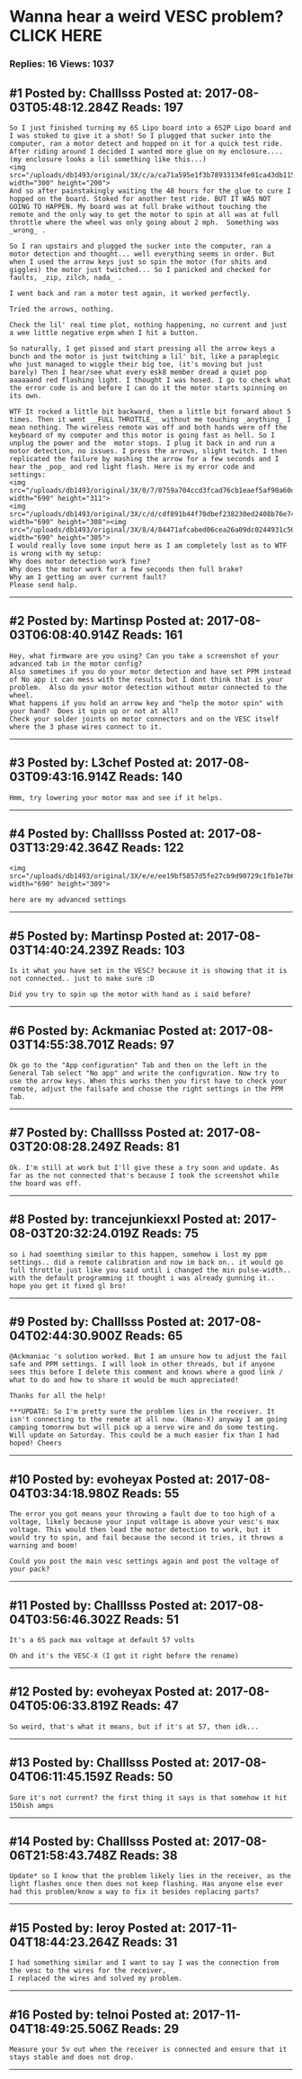 # Wanna hear a weird VESC problem? CLICK HERE

### Replies: 16 Views: 1037

## \#1 Posted by: Challlsss Posted at: 2017-08-03T05:48:12.284Z Reads: 197

```
So I just finished turning my 6S Lipo board into a 6S2P Lipo board and I was stoked to give it a shot! So I plugged that sucker into the computer, ran a motor detect and hopped on it for a quick test ride. After riding around I decided I wanted more glue on my enclosure.... (my enclosure looks a lil something like this...)
<img src="/uploads/db1493/original/3X/c/a/ca71a595e1f3b78933134fe01ca43db115a0fd28.png" width="300" height="200">
And so after painstakingly waiting the 48 hours for the glue to cure I hopped on the board. Stoked for another test ride. BUT IT WAS NOT GOING TO HAPPEN. My board was at full brake without touching the remote and the only way to get the motor to spin at all was at full throttle where the wheel was only going about 2 mph.  Something was _wrong_ . 

So I ran upstairs and plugged the sucker into the computer, ran a motor detection and thought... well everything seems in order. But when I used the arrow keys just so spin the motor (for shits and giggles) the motor just twitched... So I panicked and checked for faults, _zip, zilch, nada_ .

I went back and ran a motor test again, it worked perfectly. 

Tried the arrows, nothing. 

Check the lil' real time plot, nothing happening, no current and just a wee little negative erpm when I hit a button. 

So naturally, I get pissed and start pressing all the arrow keys a bunch and the motor is just twitching a lil' bit, like a paraplegic who just managed to wiggle their big toe, (it's moving but just barely) Then I hear/see what every esk8 member dread a quiet pop aaaaaand red flashing light. I thought I was hosed. I go to check what the error code is and before I can do it the motor starts spinning on its own.

WTF It rocked a little bit backward, then a little bit forward about 5 times. Then it went __FULL THROTTLE__ without me touching _anything_ I mean nothing. The wireless remote was off and both hands were off the keyboard of my computer and this motor is going fast as hell. So I unplug the power and the  motor stops. I plug it back in and run a motor detection, no issues. I press the arrows, slight twitch. I then replicated the failure by mashing the arrow for a few seconds and I hear the _pop_ and red light flash. Here is my error code and settings:
<img src="/uploads/db1493/original/3X/0/7/0759a704ccd3fcad76cb1eaef5af90a60de96909.png" width="690" height="311">
<img src="/uploads/db1493/original/3X/c/d/cdf891b44f70dbef238230ed2408b76e74ce134a.png" width="690" height="308"><img src="/uploads/db1493/original/3X/8/4/84471afcabed06cea26a09dc0244931c50812f63.png" width="690" height="305">
I would really love some input here as I am completely lost as to WTF is wrong with my setup: 
Why does motor detection work fine? 
Why does the motor work for a few seconds then full brake?
Why am I getting an over current fault?
Please send halp.
```

---
## \#2 Posted by: Martinsp Posted at: 2017-08-03T06:08:40.914Z Reads: 161

```
Hey, what firmware are you using? Can you take a screenshot of your advanced tab in the motor config?
Also sometimes if you do your motor detection and have set PPM instead of No app it can mess with the results but I dont think that is your problem.  Also do your motor detection without motor connected to the wheel.
What happens if you hold an arrow key and "help the motor spin" with your hand?  Does it spin up or not at all?
Check your solder joints on motor connectors and on the VESC itself where the 3 phase wires connect to it.
```

---
## \#3 Posted by: L3chef Posted at: 2017-08-03T09:43:16.914Z Reads: 140

```
Hmm, try lowering your motor max and see if it helps.
```

---
## \#4 Posted by: Challlsss Posted at: 2017-08-03T13:29:42.364Z Reads: 122

```
<img src="/uploads/db1493/original/3X/e/e/ee19bf5857d5fe27cb9d90729c1fb1e7b6e63f47.png" width="690" height="309">

here are my advanced settings
```

---
## \#5 Posted by: Martinsp Posted at: 2017-08-03T14:40:24.239Z Reads: 103

```
Is it what you have set in the VESC? because it is showing that it is not connected.. just to make sure :D 

Did you try to spin up the motor with hand as i said before?
```

---
## \#6 Posted by: Ackmaniac Posted at: 2017-08-03T14:55:38.701Z Reads: 97

```
Ok go to the "App configuration" Tab and then on the left in the General Tab select "No app" and write the configuration. Now try to use the arrow keys. When this works then you first have to check your remote, adjust the failsafe and chosse the right settings in the PPM Tab.
```

---
## \#7 Posted by: Challlsss Posted at: 2017-08-03T20:08:28.249Z Reads: 81

```
Ok. I'm still at work but I'll give these a try soon and update. As far as the not connected that's because I took the screenshot while the board was off.
```

---
## \#8 Posted by: trancejunkiexxl Posted at: 2017-08-03T20:32:24.019Z Reads: 75

```
so i had soemthing similar to this happen, somehow i lost my ppm settings.. did a remote calibration and now im back on.. it would go full throttle just like you said until i changed the min pulse-width.. with the default programming it thought i was already gunning it.. hope you get it fixed gl bro!
```

---
## \#9 Posted by: Challlsss Posted at: 2017-08-04T02:44:30.900Z Reads: 65

```
@Ackmaniac 's solution worked. But I am unsure how to adjust the fail safe and PPM settings. I will look in other threads, but if anyone sees this before I delete this comment and knows where a good link / what to do and how to share it would be much appreciated!

Thanks for all the help!

***UPDATE: So I'm pretty sure the problem lies in the receiver. It isn't connecting to the remote at all now. (Nano-X) anyway I am going camping tomorrow but will pick up a servo wire and do some testing. Will update on Saturday. This could be a much easier fix than I had hoped! Cheers
```

---
## \#10 Posted by: evoheyax Posted at: 2017-08-04T03:34:18.980Z Reads: 55

```
The error you got means your throwing a fault due to too high of a voltage, likely because your input voltage is above your vesc's max voltage. This would then lead the motor detection to work, but it would try to spin, and fail because the second it tries, it throws a warning and boom!

Could you post the main vesc settings again and post the voltage of your pack?
```

---
## \#11 Posted by: Challlsss Posted at: 2017-08-04T03:56:46.302Z Reads: 51

```
It's a 6S pack max voltage at default 57 volts

Oh and it's the VESC-X (I got it right before the rename)
```

---
## \#12 Posted by: evoheyax Posted at: 2017-08-04T05:06:33.819Z Reads: 47

```
So weird, that's what it means, but if it's at 57, then idk...
```

---
## \#13 Posted by: Challlsss Posted at: 2017-08-04T06:11:45.159Z Reads: 50

```
Sure it's not current? the first thing it says is that somehow it hit 150ish amps
```

---
## \#14 Posted by: Challlsss Posted at: 2017-08-06T21:58:43.748Z Reads: 38

```
Update* so I know that the problem likely lies in the receiver, as the light flashes once then does not keep flashing. Has anyone else ever had this problem/know a way to fix it besides replacing parts?
```

---
## \#15 Posted by: leroy Posted at: 2017-11-04T18:44:23.264Z Reads: 31

```
I had something similar and I want to say I was the connection from the vesc to the wires for the receiver, 
I replaced the wires and solved my problem.
```

---
## \#16 Posted by: telnoi Posted at: 2017-11-04T18:49:25.506Z Reads: 29

```
Measure your 5v out when the receiver is connected and ensure that it stays stable and does not drop.
```

---
